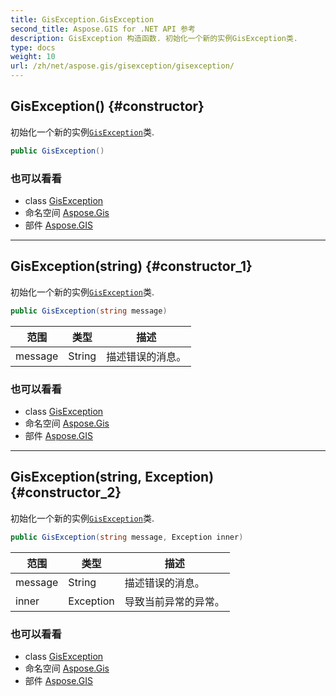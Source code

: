 ```yaml
---
title: GisException.GisException
second_title: Aspose.GIS for .NET API 参考
description: GisException 构造函数. 初始化一个新的实例GisException类.
type: docs
weight: 10
url: /zh/net/aspose.gis/gisexception/gisexception/
---
```

## GisException() {#constructor}

初始化一个新的实例[`GisException`](../)类.

```csharp
public GisException()
```

### 也可以看看

* class [GisException](../)
* 命名空间 [Aspose.Gis](../../gisexception/)
* 部件 [Aspose.GIS](../../../)

---

## GisException(string) {#constructor_1}

初始化一个新的实例[`GisException`](../)类.

```csharp
public GisException(string message)
```

| 范围 | 类型 | 描述 |
| --- | --- | --- |
| message | String | 描述错误的消息。 |

### 也可以看看

* class [GisException](../)
* 命名空间 [Aspose.Gis](../../gisexception/)
* 部件 [Aspose.GIS](../../../)

---

## GisException(string, Exception) {#constructor_2}

初始化一个新的实例[`GisException`](../)类.

```csharp
public GisException(string message, Exception inner)
```

| 范围 | 类型 | 描述 |
| --- | --- | --- |
| message | String | 描述错误的消息。 |
| inner | Exception | 导致当前异常的异常。 |

### 也可以看看

* class [GisException](../)
* 命名空间 [Aspose.Gis](../../gisexception/)
* 部件 [Aspose.GIS](../../../)


